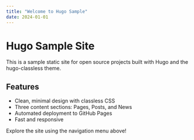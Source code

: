 ```yaml
---
title: "Welcome to Hugo Sample"
date: 2024-01-01
---
```


# Hugo Sample Site

This is a sample static site for open source projects built with Hugo and the hugo-classless theme.

## Features

- Clean, minimal design with classless CSS
- Three content sections: Pages, Posts, and News
- Automated deployment to GitHub Pages
- Fast and responsive

Explore the site using the navigation menu above!
